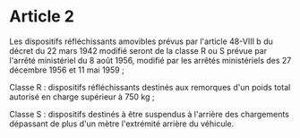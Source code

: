 # Article 2

Les dispositifs réfléchissants amovibles prévus par l'article 48-VIII b du décret du 22 mars 1942 modifié seront de la classe R ou S prévue par l'arrêté ministériel du 8 août 1956, modifié par les arrêtés ministériels des 27 décembre 1956 et 11 mai 1959 ;

Classe R : dispositifs réfléchissants destinés aux remorques d'un poids total autorisé en charge supérieur à 750 kg ;

Classe S : dispositifs destinés à être suspendus à l'arrière des chargements dépassant de plus d'un mètre l'extrémité arrière du véhicule.
